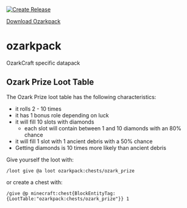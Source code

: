 [![Create Release](https://github.com/ozarkcraft/ozarkpack/actions/workflows/main.yml/badge.svg)](https://github.com/ozarkcraft/ozarkpack/actions/workflows/main.yml)

[Download Ozarkpack](https://github.com/ozarkcraft/ozarkpack/releases/download/v0.1.0/ozarkpack-v0.1.0.zip)

# ozarkpack
OzarkCraft specific datapack

## Ozark Prize Loot Table
The Ozark Prize loot table has the following characteristics:
 * it rolls 2 - 10 times
 * it has 1 bonus role depending on luck
 * it will fill 10 slots with diamonds
   * each slot will contain between 1 and 10 diamonds with an 80% chance
 * it will fill 1 slot with 1 ancient debris with a 50% chance
 * Getting diamonds is 10 times more likely than ancient debris

Give yourself the loot with:
```
/loot give @a loot ozarkpack:chests/ozark_prize
```
or create a chest with:
```
/give @p minecraft:chest{BlockEntityTag:{LootTable:"ozarkpack:chests/ozark_prize"}} 1
```
